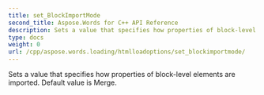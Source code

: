 ```yaml
---
title: set_BlockImportMode
second_title: Aspose.Words for C++ API Reference
description: Sets a value that specifies how properties of block-level elements are imported. Default value is Merge. 
type: docs
weight: 0
url: /cpp/aspose.words.loading/htmlloadoptions/set_blockimportmode/
---
```


Sets a value that specifies how properties of block-level elements are imported. Default value is Merge. 

